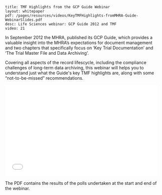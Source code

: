 ```
title: TMF Highlights from the GCP Guide Webinar
layout: whitepaper
pdf: /pages/resources/videos/KeyTMFHighlights-fromMHRA-Guide-WebinarSlides.pdf
desc: Life Sciences webinar: GCP Guide 2012 and TMF
video: 21
```

In September 2012 the MHRA, published its GCP Guide, which provides a valuable insight into the MHRA’s expectations for document management and two chapters that specifically focus on ‘Key Trial Documentation’ and ‘The Trial Master File and Data Archiving’.

Covering all aspects of the record lifescycle, including the compliance challenges of long-term data archiving, this webinar will helps you to understand just what the Guide's key TMF highlights are, along with some “not-to-be-missed” recommendations.


<iframe src="//player.vimeo.com/video/55436258" width="500" height="299" frameborder="0" webkitallowfullscreen mozallowfullscreen allowfullscreen></iframe> 

The PDF contains the results of the polls undertaken at the start and end of the webinar.